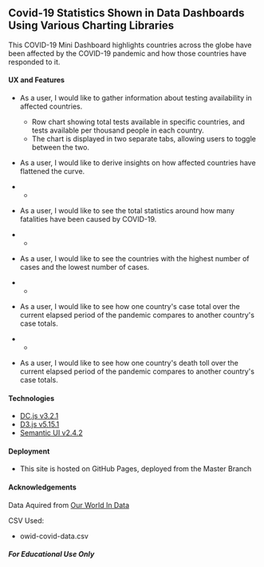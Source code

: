 ## Covid-19 Statistics Shown in Data Dashboards Using Various Charting Libraries

This COVID-19 Mini Dashboard highlights countries across the globe have been affected by the COVID-19 pandemic and how those countries have responded to it.

#### UX and Features

- As a user, I would like to gather information about testing availability in affected countries.
  - Row chart showing total tests available in specific countries, and tests available per thousand people in each country.
  - The chart is displayed in two separate tabs, allowing users to toggle between the two.

- As a user, I would like to derive insights on how affected countries have flattened the curve.
- - 

- As a user, I would like to see the total statistics around how many fatalities have been caused by COVID-19.
- - 

- As a user, I would like to see the countries with the highest number of cases and the lowest number of cases.
- - 

- As a user, I would like to see how one country's case total over the current elapsed period of the pandemic compares to another country's case totals. 
- - 

- As a user, I would like to see how one country's death toll over the current elapsed period of the pandemic compares to another country's case totals.


#### Technologies 
- [DC.js v3.2.1](http://dc-js.github.io/dc.js/)
- [D3.js v5.15.1](https://d3js.org)
- [Semantic UI v2.4.2](http://www.semantic-ui.com/)


#### Deployment
- This site is hosted on GitHub Pages, deployed from the Master Branch

#### Acknowledgements
Data Aquired from [Our World In Data](https://ourworldindata.org/coronavirus)

CSV Used:
- owid-covid-data.csv

##### For Educational Use Only